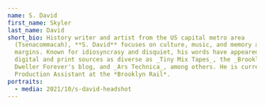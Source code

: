 ```yaml
---
name: S. David
first_name: Skyler
last_name: David
short_bio: History writer and artist from the US capital metro area
  (Tsenacommacah), **S. David** focuses on culture, music, and memory at social
  margins. Known for idiosyncrasy and disquiet, his words have appeared in
  digital and print sources as diverse as _Tiny Mix Tapes_, the _Brooklyn Rail_,
  Dweller Forever's blog, and _Ars Technica_, among others. He is currently a
  Production Assistant at the *Brooklyn Rail*.
portraits:
  - media: 2021/10/s-david-headshot
---
```

